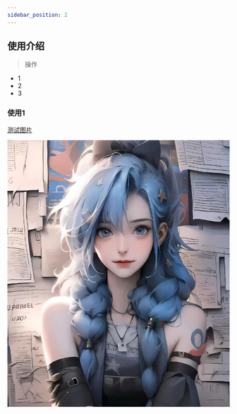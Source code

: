 ```yaml
---
sidebar_position: 2
---
```


## 使用介绍
> 操作


- 1 
- 2
- 3 

### 使用1


[测试图片](./img/img.png)

![img.png](img/img.png)